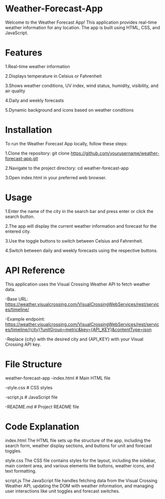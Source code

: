 # Weather-Forecast-App

Welcome to the Weather Forecast App! This application provides real-time weather information for any location. The app is built using HTML, CSS, and JavaScript.

# Features

1.Real-time weather information

2.Displays temperature in Celsius or Fahrenheit

3.Shows weather conditions, UV index, wind status, humidity, visibility, and air quality

4.Daily and weekly forecasts

5.Dynamic background and icons based on weather conditions

# Installation

To run the Weather Forecast App locally, follow these steps:

1.Clone the repository:
git clone https://github.com/yourusername/weather-forecast-app.git

2.Navigate to the project directory:
cd weather-forecast-app

3.Open index.html in your preferred web browser.

# Usage

1.Enter the name of the city in the search bar and press enter or click the search button.

2.The app will display the current weather information and forecast for the entered city.

3.Use the toggle buttons to switch between Celsius and Fahrenheit.

4.Switch between daily and weekly forecasts using the respective buttons.

# API Reference

This application uses the Visual Crossing Weather API to fetch weather data.

-Base URL: https://weather.visualcrossing.com/VisualCrossingWebServices/rest/services/timeline/

-Example endpoint: https://weather.visualcrossing.com/VisualCrossingWebServices/rest/services/timeline/{city}?unitGroup=metric&key={API_KEY}&contentType=json

-Replace {city} with the desired city and {API_KEY} with your Visual Crossing API key.

# File Structure

weather-forecast-app
 -index.html      # Main HTML file
 
 -style.css       # CSS styles
 
 -script.js       # JavaScript file
 
 -README.md       # Project README file

# Code Explanation

index.html
The HTML file sets up the structure of the app, including the search form, weather display sections, and buttons for unit and forecast toggles.

style.css
The CSS file contains styles for the layout, including the sidebar, main content area, and various elements like buttons, weather icons, and text formatting.

script.js
The JavaScript file handles fetching data from the Visual Crossing Weather API, updating the DOM with weather information, and managing user interactions like unit toggles and forecast switches.
